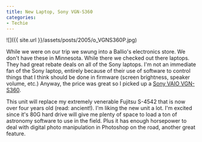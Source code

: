 ```yaml
---
title: New Laptop, Sony VGN-S360
categories:
- Techie
---
```


![]({{ site.url }}/assets/posts/2005/o_VGNS360P.jpg)


While we were on our trip we swung into a Ballio's electronics store. We don't have these in Minnesota. While there we checked out there laptops. They had great rebate deals on all of the Sony laptops. I'm not an immediate fan of the Sony laptop, entirely because of their use of software to control things that I think should be done in firmware (screen brightness, speaker volume, etc.) Anyway, the price was great so I picked up a [Sony VAIO VGN-S360](http://www.sonystyle.com/is-bin/INTERSHOP.enfinity/eCS/Store/en/-/USD/SY_DisplayProductInformation-Start?ProductSKU=VGNS360&Dept=computers&CategoryName=cpu_VAIONotebookComputers_SSeries#).

This unit will replace my extremely venerable Fujitsu S-4542 that is now over four years old (read: ancient!). I'm liking the new unit a lot. I'm excited since it's 80G hard drive will give me plenty of space to load a ton of astronomy software to use in the field. Plus it has enough horsepower to deal with digital photo manipulation in Photoshop on the road, another great feature.
